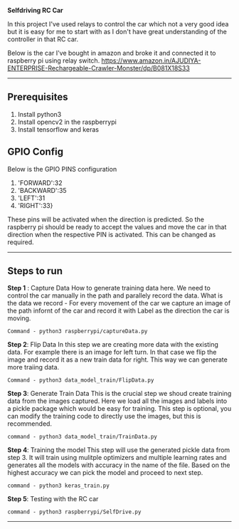 **Selfdriving RC Car**

In this project I've used relays to control the car which not a very good idea but it is easy for me to start with as I don't have great understanding of the controller in that RC car.

Below is the car I've bought in amazon and broke it and connected it to raspberry pi using relay switch.
https://www.amazon.in/AJUDIYA-ENTERPRISE-Rechargeable-Crawler-Monster/dp/B081X18S33

---

## Prerequisites

1. Install python3
2. Install opencv2 in the raspberrypi
3. Install tensorflow and keras

## GPIO Config
Below is the GPIO PINS configuration

1. 'FORWARD':32 
2. 'BACKWARD':35
3. 'LEFT':31
4. 'RIGHT':33}

These pins will be activated when the direction is predicted. So the raspberry pi should be ready to accept the values and move the car in that direction when the respective PIN is activated. This can be changed as required.

---

## Steps to run

**Step 1** : Capture Data
	How to generate training data here. We need to control the car manually in the path and parallely record the data.
	What is the data we record -
	For every movement of the car we capture an image of the path infornt of the car and record it with Label as the direction the car is moving.
	
	Command - python3 raspberrypi/captureData.py
	
**Step 2**: Flip Data
	In this step we are creating more data with the existing data.
	For example there is an image for left turn. In that case we flip the image and record it as a new train data for right. This way we can generate more traiing data.
	
	Command - python3 data_model_train/FlipData.py

**Step 3**:  Generate Train Data
	This is the crucial step we shoud create training data from the images captured. Here we load all the images and labels into a pickle package which would be easy for training. This step is optional, you can modify the training code to directly use the images, but this is recommended.
	
	command - python3 data_model_train/TrainData.py
	
**Step 4**: Training the model
	This step will use the generated pickle data from step 3. It will train using mulitple optimizers and multiple learning rates and generates all the models with accuracy in the name of the file. Based on the highest accuracy we can pick the model and proceed to next step.
	
	command - python3 keras_train.py
	
**Step 5**: Testing with the RC car
	
	command - python3 raspberrypi/SelfDrive.py

---
